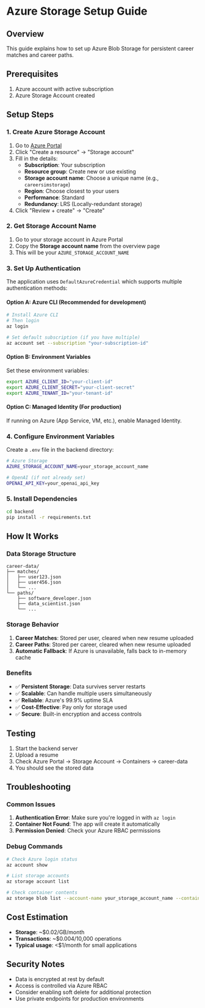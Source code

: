 # Azure Storage Setup Guide

## Overview
This guide explains how to set up Azure Blob Storage for persistent career matches and career paths.

## Prerequisites
1. Azure account with active subscription
2. Azure Storage Account created

## Setup Steps

### 1. Create Azure Storage Account
1. Go to [Azure Portal](https://portal.azure.com)
2. Click "Create a resource" → "Storage account"
3. Fill in the details:
   - **Subscription**: Your subscription
   - **Resource group**: Create new or use existing
   - **Storage account name**: Choose a unique name (e.g., `careersimstorage`)
   - **Region**: Choose closest to your users
   - **Performance**: Standard
   - **Redundancy**: LRS (Locally-redundant storage)
4. Click "Review + create" → "Create"

### 2. Get Storage Account Name
1. Go to your storage account in Azure Portal
2. Copy the **Storage account name** from the overview page
3. This will be your `AZURE_STORAGE_ACCOUNT_NAME`

### 3. Set Up Authentication
The application uses `DefaultAzureCredential` which supports multiple authentication methods:

#### Option A: Azure CLI (Recommended for development)
```bash
# Install Azure CLI
# Then login
az login

# Set default subscription (if you have multiple)
az account set --subscription "your-subscription-id"
```

#### Option B: Environment Variables
Set these environment variables:
```bash
export AZURE_CLIENT_ID="your-client-id"
export AZURE_CLIENT_SECRET="your-client-secret"
export AZURE_TENANT_ID="your-tenant-id"
```

#### Option C: Managed Identity (For production)
If running on Azure (App Service, VM, etc.), enable Managed Identity.

### 4. Configure Environment Variables
Create a `.env` file in the backend directory:
```bash
# Azure Storage
AZURE_STORAGE_ACCOUNT_NAME=your_storage_account_name

# OpenAI (if not already set)
OPENAI_API_KEY=your_openai_api_key
```

### 5. Install Dependencies
```bash
cd backend
pip install -r requirements.txt
```

## How It Works

### Data Storage Structure
```
career-data/
├── matches/
│   ├── user123.json
│   ├── user456.json
│   └── ...
└── paths/
    ├── software_developer.json
    ├── data_scientist.json
    └── ...
```

### Storage Behavior
1. **Career Matches**: Stored per user, cleared when new resume uploaded
2. **Career Paths**: Stored per career, cleared when new resume uploaded
3. **Automatic Fallback**: If Azure is unavailable, falls back to in-memory cache

### Benefits
- ✅ **Persistent Storage**: Data survives server restarts
- ✅ **Scalable**: Can handle multiple users simultaneously
- ✅ **Reliable**: Azure's 99.9% uptime SLA
- ✅ **Cost-Effective**: Pay only for storage used
- ✅ **Secure**: Built-in encryption and access controls

## Testing
1. Start the backend server
2. Upload a resume
3. Check Azure Portal → Storage Account → Containers → career-data
4. You should see the stored data

## Troubleshooting

### Common Issues
1. **Authentication Error**: Make sure you're logged in with `az login`
2. **Container Not Found**: The app will create it automatically
3. **Permission Denied**: Check your Azure RBAC permissions

### Debug Commands
```bash
# Check Azure login status
az account show

# List storage accounts
az storage account list

# Check container contents
az storage blob list --account-name your_storage_account_name --container-name career-data
```

## Cost Estimation
- **Storage**: ~$0.02/GB/month
- **Transactions**: ~$0.004/10,000 operations
- **Typical usage**: <$1/month for small applications

## Security Notes
- Data is encrypted at rest by default
- Access is controlled via Azure RBAC
- Consider enabling soft delete for additional protection
- Use private endpoints for production environments

